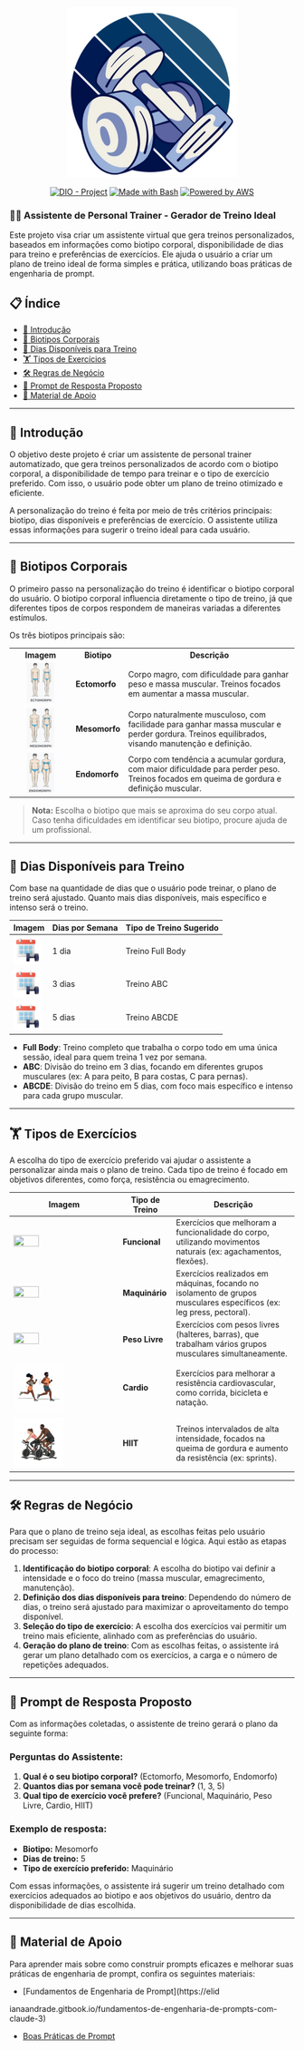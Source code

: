 <p align="center">
    <img width="300px" src=".github/assets/logo_2.png">
</p>

<p align="center">
  <a href="https://dio.me/"><img src="https://img.shields.io/badge/DIO-Project-FED564?logo=youtube" alt="DIO - Project"></a>
  <a href="https://www.gnu.org/software/bash/" title="Go to Bash homepage"><img src="https://img.shields.io/badge/Prompt-Project-FED564?logo=gnu-bash&amp;logoColor=white" alt="Made with Bash"></a>
  <a href="https://aws.amazon.com/" title="Powered by AWS">
    <img src="https://img.shields.io/badge/Powered%20by-AWS-FED564?logo=icloud&logoColor=white" alt="Powered by AWS">
  </a>
</p>

<p align="center">
  <h3>🏋️‍♂️ Assistente de Personal Trainer - Gerador de Treino Ideal</h3>
  <p>Este projeto visa criar um assistente virtual que gera treinos personalizados, baseados em informações como biotipo corporal, disponibilidade de dias para treino e preferências de exercícios. Ele ajuda o usuário a criar um plano de treino ideal de forma simples e prática, utilizando boas práticas de engenharia de prompt.</p>
</p>

## 📋 Índice

- [📝 Introdução](#-introdução)
- [💪 Biotipos Corporais](#-biotipos-corporais)
- [📅 Dias Disponíveis para Treino](#-dias-disponíveis-para-treino)
- [🏋️ Tipos de Exercícios](#️-tipos-de-exercícios)
- [🛠️ Regras de Negócio](#️-regras-de-negócio)
- [🎯 Prompt de Resposta Proposto](#-prompt-de-resposta-proposto)
- [📖 Material de Apoio](#-material-de-apoio)

---

## 📝 Introdução

O objetivo deste projeto é criar um assistente de personal trainer automatizado, que gera treinos personalizados de acordo com o biotipo corporal, a disponibilidade de tempo para treinar e o tipo de exercício preferido. Com isso, o usuário pode obter um plano de treino otimizado e eficiente.

A personalização do treino é feita por meio de três critérios principais: biotipo, dias disponíveis e preferências de exercício. O assistente utiliza essas informações para sugerir o treino ideal para cada usuário.

---

## 💪 Biotipos Corporais

O primeiro passo na personalização do treino é identificar o biotipo corporal do usuário. O biotipo corporal influencia diretamente o tipo de treino, já que diferentes tipos de corpos respondem de maneiras variadas a diferentes estímulos.

Os três biotipos principais são:

<table>
  <tr>
    <th>Imagem</th>
    <th>Biotipo</th>
    <th>Descrição</th>
  </tr>
  <tr>
    <td style="text-align: center;">
      <img src=".github/assets/ectomorph.jpg" width="50%" height="50%">
    </td>
    <td><strong>Ectomorfo</strong></td>
    <td>Corpo magro, com dificuldade para ganhar peso e massa muscular. Treinos focados em aumentar a massa muscular.</td>
  </tr>
  <tr>
    <td style="text-align: center;">
      <img src=".github/assets/mesomorph.jpg" width="50%" height="50%">
    </td>
    <td><strong>Mesomorfo</strong></td>
    <td>Corpo naturalmente musculoso, com facilidade para ganhar massa muscular e perder gordura. Treinos equilibrados, visando manutenção e definição.</td>
  </tr>
  <tr>
    <td style="text-align: center;">
      <img src=".github/assets/endmorph.jpg" width="50%" height="50%">
    </td>
    <td><strong>Endomorfo</strong></td>
    <td>Corpo com tendência a acumular gordura, com maior dificuldade para perder peso. Treinos focados em queima de gordura e definição muscular.</td>
  </tr>
</table>

> **Nota:** Escolha o biotipo que mais se aproxima do seu corpo atual. Caso tenha dificuldades em identificar seu biotipo, procure ajuda de um profissional.

---

## 📅 Dias Disponíveis para Treino

Com base na quantidade de dias que o usuário pode treinar, o plano de treino será ajustado. Quanto mais dias disponíveis, mais específico e intenso será o treino.

| **Imagem**                                                     | **Dias por Semana** | **Tipo de Treino Sugerido**   |
| -------------------------------------------------------------- | ------------------- | ----------------------------- |
| <img src=".github/assets/calendar.png" width="50" height="50"> | 1 dia               | Treino Full Body              |
| <img src=".github/assets/calendar.png" width="50" height="50"> | 3 dias              | Treino ABC                    |
| <img src=".github/assets/calendar.png" width="50" height="50"> | 5 dias              | Treino ABCDE                  |

- **Full Body**: Treino completo que trabalha o corpo todo em uma única sessão, ideal para quem treina 1 vez por semana.
- **ABC**: Divisão do treino em 3 dias, focando em diferentes grupos musculares (ex: A para peito, B para costas, C para pernas).
- **ABCDE**: Divisão do treino em 5 dias, com foco mais específico e intenso para cada grupo muscular.

---

## 🏋️ Tipos de Exercícios

A escolha do tipo de exercício preferido vai ajudar o assistente a personalizar ainda mais o plano de treino. Cada tipo de treino é focado em objetivos diferentes, como força, resistência ou emagrecimento.

| **Imagem**                                                       | **Tipo de Treino** | **Descrição**                                                                                                 |
| ---------------------------------------------------------------- | ------------------ | ------------------------------------------------------------------------------------------------------------- |
| <img src=".github/assets/dumbells.png" width="50%" height="50%"> | **Funcional**      | Exercícios que melhoram a funcionalidade do corpo, utilizando movimentos naturais (ex: agachamentos, flexões). |
| <img src=".github/assets/4760665.png" width="50%" height="50%">  | **Maquinário**     | Exercícios realizados em máquinas, focando no isolamento de grupos musculares específicos (ex: leg press, pectoral). |
| <img src=".github/assets/barr.png" width="50%" height="50%">     | **Peso Livre**     | Exercícios com pesos livres (halteres, barras), que trabalham vários grupos musculares simultaneamente.         |
| <img src=".github/assets/cardio.png" width="50%" height="50%">   | **Cardio**         | Exercícios para melhorar a resistência cardiovascular, como corrida, bicicleta e natação.                      |
| <img src=".github/assets/hiit.png" width="50%" height="50%">     | **HIIT**           | Treinos intervalados de alta intensidade, focados na queima de gordura e aumento da resistência (ex: sprints).   |

---

## 🛠️ Regras de Negócio

Para que o plano de treino seja ideal, as escolhas feitas pelo usuário precisam ser seguidas de forma sequencial e lógica. Aqui estão as etapas do processo:

1. **Identificação do biotipo corporal**: A escolha do biotipo vai definir a intensidade e o foco do treino (massa muscular, emagrecimento, manutenção).
2. **Definição dos dias disponíveis para treino**: Dependendo do número de dias, o treino será ajustado para maximizar o aproveitamento do tempo disponível.
3. **Seleção do tipo de exercício**: A escolha dos exercícios vai permitir um treino mais eficiente, alinhado com as preferências do usuário.
4. **Geração do plano de treino**: Com as escolhas feitas, o assistente irá gerar um plano detalhado com os exercícios, a carga e o número de repetições adequados.

---

## 🎯 Prompt de Resposta Proposto

Com as informações coletadas, o assistente de treino gerará o plano da seguinte forma:

### Perguntas do Assistente:

1. **Qual é o seu biotipo corporal?** (Ectomorfo, Mesomorfo, Endomorfo)
2. **Quantos dias por semana você pode treinar?** (1, 3, 5)
3. **Qual tipo de exercício você prefere?** (Funcional, Maquinário, Peso Livre, Cardio, HIIT)

### Exemplo de resposta:

- **Biotipo:** Mesomorfo
- **Dias de treino:** 5
- **Tipo de exercício preferido:** Maquinário

Com essas informações, o assistente irá sugerir um treino detalhado com exercícios adequados ao biotipo e aos objetivos do usuário, dentro da disponibilidade de dias escolhida.

---

## 📖 Material de Apoio

Para aprender mais sobre como construir prompts eficazes e melhorar suas práticas de engenharia de prompt, confira os seguintes materiais:

- [Fundamentos de Engenharia de Prompt](https://elid

ianaandrade.gitbook.io/fundamentos-de-engenharia-de-prompts-com-claude-3)
- [Boas Práticas de Prompt](https://aline-antunes.gitbook.io/otimize-seus-prompts-e-aprenda-mais-usando-ias-1)
